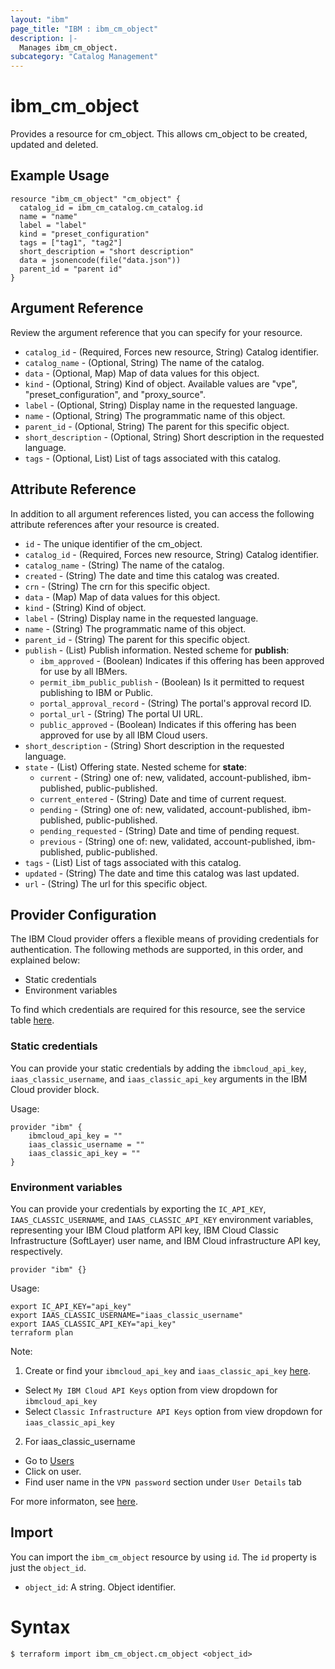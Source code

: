 ```yaml
---
layout: "ibm"
page_title: "IBM : ibm_cm_object"
description: |-
  Manages ibm_cm_object.
subcategory: "Catalog Management"
---
```


# ibm_cm_object

Provides a resource for cm_object. This allows cm_object to be created, updated and deleted.

## Example Usage

```hcl
resource "ibm_cm_object" "cm_object" {
  catalog_id = ibm_cm_catalog.cm_catalog.id
  name = "name"
  label = "label"
  kind = "preset_configuration"
  tags = ["tag1", "tag2"]
  short_description = "short description"
  data = jsonencode(file("data.json"))
  parent_id = "parent id"
}
```

## Argument Reference

Review the argument reference that you can specify for your resource.

* `catalog_id` - (Required, Forces new resource, String) Catalog identifier.
* `catalog_name` - (Optional, String) The name of the catalog.
* `data` - (Optional, Map) Map of data values for this object.
* `kind` - (Optional, String) Kind of object. Available values are "vpe", "preset_configuration", and "proxy_source".
* `label` - (Optional, String) Display name in the requested language.
* `name` - (Optional, String) The programmatic name of this object.
* `parent_id` - (Optional, String) The parent for this specific object.
* `short_description` - (Optional, String) Short description in the requested language.
* `tags` - (Optional, List) List of tags associated with this catalog.

## Attribute Reference

In addition to all argument references listed, you can access the following attribute references after your resource is created.

* `id` - The unique identifier of the cm_object.
* `catalog_id` - (Required, Forces new resource, String) Catalog identifier.
* `catalog_name` - (String) The name of the catalog.
* `created` - (String) The date and time this catalog was created.
* `crn` - (String) The crn for this specific object.
* `data` - (Map) Map of data values for this object.
* `kind` - (String) Kind of object.
* `label` - (String) Display name in the requested language.
* `name` - (String) The programmatic name of this object.
* `parent_id` - (String) The parent for this specific object.
* `publish` - (List) Publish information.
Nested scheme for **publish**:
	* `ibm_approved` - (Boolean) Indicates if this offering has been approved for use by all IBMers.
	* `permit_ibm_public_publish` - (Boolean) Is it permitted to request publishing to IBM or Public.
	* `portal_approval_record` - (String) The portal's approval record ID.
	* `portal_url` - (String) The portal UI URL.
	* `public_approved` - (Boolean) Indicates if this offering has been approved for use by all IBM Cloud users.
* `short_description` - (String) Short description in the requested language.
* `state` - (List) Offering state.
Nested scheme for **state**:
	* `current` - (String) one of: new, validated, account-published, ibm-published, public-published.
	* `current_entered` - (String) Date and time of current request.
	* `pending` - (String) one of: new, validated, account-published, ibm-published, public-published.
	* `pending_requested` - (String) Date and time of pending request.
	* `previous` - (String) one of: new, validated, account-published, ibm-published, public-published.
* `tags` - (List) List of tags associated with this catalog.
* `updated` - (String) The date and time this catalog was last updated.
* `url` - (String) The url for this specific object.

## Provider Configuration

The IBM Cloud provider offers a flexible means of providing credentials for authentication. The following methods are supported, in this order, and explained below:

- Static credentials
- Environment variables

To find which credentials are required for this resource, see the service table [here](https://cloud.ibm.com/docs/ibm-cloud-provider-for-terraform?topic=ibm-cloud-provider-for-terraform-provider-reference#required-parameters).

### Static credentials

You can provide your static credentials by adding the `ibmcloud_api_key`, `iaas_classic_username`, and `iaas_classic_api_key` arguments in the IBM Cloud provider block.

Usage:
```
provider "ibm" {
    ibmcloud_api_key = ""
    iaas_classic_username = ""
    iaas_classic_api_key = ""
}
```

### Environment variables

You can provide your credentials by exporting the `IC_API_KEY`, `IAAS_CLASSIC_USERNAME`, and `IAAS_CLASSIC_API_KEY` environment variables, representing your IBM Cloud platform API key, IBM Cloud Classic Infrastructure (SoftLayer) user name, and IBM Cloud infrastructure API key, respectively.

```
provider "ibm" {}
```

Usage:
```
export IC_API_KEY="api_key"
export IAAS_CLASSIC_USERNAME="iaas_classic_username"
export IAAS_CLASSIC_API_KEY="api_key"
terraform plan
```

Note:

1. Create or find your `ibmcloud_api_key` and `iaas_classic_api_key` [here](https://cloud.ibm.com/iam/apikeys).
  - Select `My IBM Cloud API Keys` option from view dropdown for `ibmcloud_api_key`
  - Select `Classic Infrastructure API Keys` option from view dropdown for `iaas_classic_api_key`
2. For iaas_classic_username
  - Go to [Users](https://cloud.ibm.com/iam/users)
  - Click on user.
  - Find user name in the `VPN password` section under `User Details` tab

For more informaton, see [here](https://registry.terraform.io/providers/IBM-Cloud/ibm/latest/docs#authentication).

## Import

You can import the `ibm_cm_object` resource by using `id`.
The `id` property is just the `object_id`.

* `object_id`: A string. Object identifier.

# Syntax
```
$ terraform import ibm_cm_object.cm_object <object_id>
```
